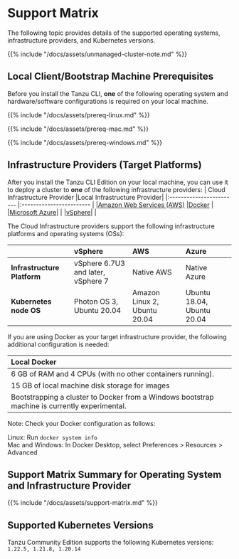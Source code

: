 # Support Matrix

The following topic provides details of the supported operating systems, infrastructure providers, and Kubernetes versions.

{{% include "/docs/assets/unmanaged-cluster-note.md" %}}

## Local Client/Bootstrap Machine Prerequisites

Before you install the Tanzu CLI, **one** of the following operating system and
hardware/software configurations is required on your local machine.

{{% include "/docs/assets/prereq-linux.md" %}}

{{% include "/docs/assets/prereq-mac.md" %}}

{{% include "/docs/assets/prereq-windows.md" %}}

## Infrastructure Providers (Target Platforms)

After you install the Tanzu CLI Edition on your local machine, you can use it to deploy a cluster to **one** of the following infrastructure providers:
| Cloud Infrastructure Provider    |Local Infrastructure Provider|
|:------------------------ |:------------------------ |
|[Amazon Web Services (AWS)](https://github.com/kubernetes-sigs/cluster-api-provider-aws) |[Docker](https://github.com/kubernetes-sigs/cluster-api/tree/main/test/infrastructure/docker) |
|[Microsoft Azure](https://github.com/kubernetes-sigs/cluster-api-provider-azure)| |
|[vSphere](https://github.com/kubernetes-sigs/cluster-api-provider-vsphere/)| |

The Cloud Infrastructure providers support the following infrastructure platforms and operating systems (OSs):

| |**vSphere** | **AWS** | **Azure** |
|:------------------------ |:------------------------ |:------------------------ |:------------------------
|**Infrastructure Platform**|vSphere 6.7U3 and later, vSphere 7| Native AWS |Native Azure  |
|**Kubernetes node OS**|Photon OS 3, Ubuntu 20.04|Amazon Linux 2, Ubuntu 20.04 |Ubuntu 18.04, Ubuntu 20.04 |

If you are using Docker as your target infrastructure provider, the following additional configuration is needed:

|**Local Docker**|
|:------------------------|
|6 GB of RAM and 4 CPUs (with no other containers running).|
|15 GB of local machine disk storage for images |
|Bootstrapping a cluster to Docker from a Windows bootstrap machine is currently experimental.|

Note: Check your Docker configuration as follows:  

Linux: Run `docker system info`  
Mac and Windows: In Docker Desktop, select Preferences > Resources > Advanced

## Support Matrix Summary for Operating System and Infrastructure Provider

{{% include "/docs/assets/support-matrix.md" %}}

## Supported Kubernetes Versions

Tanzu Community Edition supports the following Kubernetes versions: `1.22.5, 1.21.8, 1.20.14`
